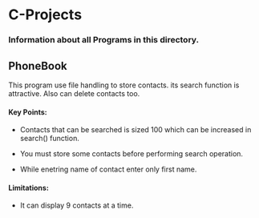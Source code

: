 # C-Projects
### Information about all Programs in this directory.

## PhoneBook
This program use file handling to store contacts. its search function is attractive. Also can delete contacts too.

#### Key Points:

* Contacts that can be searched is sized 100 which can be increased in search() function.

* You must store some contacts before performing search operation.

* While enetring name of contact enter only first name.

#### Limitations:

* It can display 9 contacts at a time.

